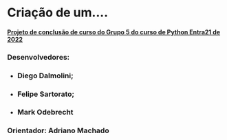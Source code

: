 # Criação de um....

#### <u>Projeto de conclusão de curso do Grupo 5 do curso de Python Entra21 de 2022</u>

### Desenvolvedores:
- ### Diego Dalmolini;
- ### Felipe Sartorato;
- ### Mark Odebrecht

### Orientador: Adriano Machado


